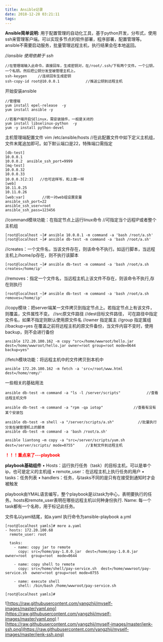 ```yaml
---
title: Ansible记录
date: 2018-12-28 03:21:11
tags:
---
```

**Ansible简单说明:**
用于配置管理的自动化工具，基于python开发，分布式，使用ssh来管理客户端。可以实现多节点的软件部署，程序部署，配置管理等。ansible不需要启动服务，批量管理远程主机，执行结果会在本地返回。


*//ansible 使用依赖于 ssh*
```
//在管理端输入此命令，直接回车，生成密钥对，在/root/.ssh/下有两个文件。一个公钥，一个私钥。然后把公钥分发至被管理主机上。
ssh-keygen     //连续回车生成密钥
ssh-copy-id root@10.0.0.1            //推送公钥到远程主机
```
开始安装ansible
```
//管理端
yum install epel-release  -y
yum install ansible -y

//若客户端开启SElinux，需安装插件，一般是关闭的
yum install libselinux-python  -y	
yum -y install python-devel
```
主机管理端配置文件 vim /etc/ansible/hosts   //在此配置文件中如下定义主机组，文件末尾追加即可。如下默认端口是22，特殊端口需指定
```
[db-test]
10.0.0.1
10.0.0.2  ansible_ssh_port=9999
[mq-test]
10.0.0.32          
10.0.0.33
10.0.0.3[2:3]   //也可这样写，和上面一样
[web]
10.11.0.25
10.11.0.26
[web:var]        //统一对web组设置变量
ansible_ssh_port=22
ansible_ssh_user=root
ansible_ssh_pass=123456
```
//command模块功能：在指定节点上运行linux命令
//可指定当个远程IP或者整个主机组
```
[root@localhost ~]# ansible 10.0.0.1 -m command -a 'bash /root/a.sh'
[root@localhost ~]# ansible db-test -m command -a 'bash /root/a.sh'
```
//creates：一个文件名，当该文件存在，则该命令不执行。如运行脚本，当远程主机上/home/ip存在，则不执行该脚本
```
[root@localhost ~]# ansible db-test -m command -a 'bash /root/a.sh creates=/home/ip'       
```
//removes：指定一个文件名，当远程主机上该文件不存在，则该命令不执行,存在则执行		  
```
[root@localhost ~]# ansible db-test -m command -a 'bash /root/a.sh removes=/home/ip'
```

//copy模块：把server端某一文件拷贝到指定节点上。若指定节点上有该文件，则覆盖，文件属性不变。
//src原文件路径
//dest目标文件路径， 可在路径中指定文件名，如果不指定则默认使用原文件名
//owner 指定属主
//group 指定属组
//backup=yes    在覆盖之前将远程主机的原文件备份，当文件内容不变时，使用backup，则不会进行备份
```
ansible 172.20.100.162 -m copy "src=/home/wwwroot/hello.jar dest=/home/wwwroot/hello.jar owner=root group=root mode=0644 backup=yes"  
```
//fetch模块功能：将远程主机中的文件拷贝到本机中
```
ansible 172.20.100.162 -m fetch -a 'src=/root/www.html dest=/home/remy/'
```

一些相关的基础用法
```
ansible db-test -m command -a "ls -l /server/scripts"            //查看远程主机文件

ansible db-test -m command -a "rpm -qa iotop"              //查看有没有某个安装包

ansible db-test -m shell -a "/server/scripts/a.sh"           //批量执行分发在被管理机上的脚本
ansible db-test -m command -a 'bash /root/a.sh'

ansible liantong –m copy -a "src=/server/scripts/yum.sh dest=/server/scripts/ mode=0755"     //复制文件到远程主机
```


<font color="#FF0000">**！！！重点来了---playbook**</font> 

**playbook基础组件**
•	Hosts：运行执行任务（task）的目标主机，可以是单个ip，也可是定义的主机组
•	remote_user：在远程主机上执行任务的用户
•	tasks：任务列表
•	handlers：任务，与tasks不同的是只有在接受到通知时才会被触发

playbook由YMAL语言编写，整个playbook是以task为中心，表明要执行的任务。hosts和remote_user表明在哪些远程主机以何种身份执行.
Name: 每一个task都有一个名称，用于标记此任务。

文件名以yaml结尾，如a.yaml   执行命令为ansible-playbook a.yml
```
[root@localhost yamls]# more a.yaml 
- hosts: 172.20.100.68
  remote_user: root
  
  tasks:
    - name: copy jar to remote
      copy: src=/home/pay-1.0.0.jar  dest=/home/pay-1.0.0.jar  owner=root  group=root  mode=0644

    - name: copy shell to remote
      copy: src=/home/shell/pay-service.sh  dest=/home/wwwroot/pay-service.sh  owner=root group=root mode=0755
    
    - name: execute shell 
      shell: /bin/bash /home/wwwroot/pay-service.sh

[root@localhost yamls]# 
```
![https://raw.githubusercontent.com/yangzhij/myself-images/master/yaml.png](https://raw.githubusercontent.com/yangzhij/myself-images/master/yaml.png)
![https://raw.githubusercontent.com/yangzhij/myself-images/master/jenk-ssh.png](https://raw.githubusercontent.com/yangzhij/myself-images/master/jenk-ssh.png)










